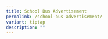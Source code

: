 ```yaml
---
title: School Bus Advertisement
permalink: /school-bus-advertisement/
variant: tiptap
description: ""
---
```

